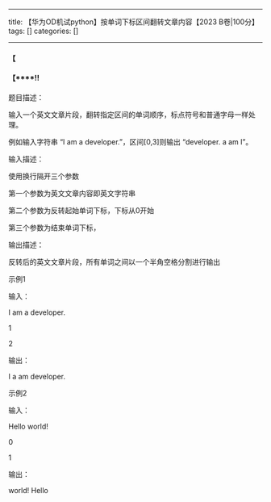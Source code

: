 
--- 
title:  【华为OD机试python】按单词下标区间翻转文章内容【2023 B卷|100分】 
tags: []
categories: [] 

---
#### **【**

#### **【****!!**



题目描述：

输入一个英文文章片段，翻转指定区间的单词顺序，标点符号和普通字母一样处理。

例如输入字符串 “I am a developer.”，区间[0,3]则输出 “developer. a am I”。



输入描述：

使用换行隔开三个参数

第一个参数为英文文章内容即英文字符串

第二个参数为反转起始单词下标，下标从0开始

第三个参数为结束单词下标，



输出描述：

反转后的英文文章片段，所有单词之间以一个半角空格分割进行输出



示例1

输入：

I am a developer.

1

2

输出：

I a am developer.



示例2

输入：

Hello world!

0

1

输出：

world! Hello


